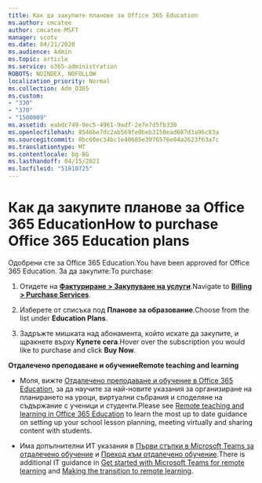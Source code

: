 ```yaml
---
title: Как да закупите планове за Office 365 Education
ms.author: cmcatee
author: cmcatee-MSFT
manager: scotv
ms.date: 04/21/2020
ms.audience: Admin
ms.topic: article
ms.service: o365-administration
ROBOTS: NOINDEX, NOFOLLOW
localization_priority: Normal
ms.collection: Adm_O365
ms.custom:
- "330"
- "370"
- "1500009"
ms.assetid: eabdc749-9ec5-4961-9adf-2e7e7d5fb330
ms.openlocfilehash: 8546be7dc2ab569fe0beb3150ead687d3a96c83a
ms.sourcegitcommit: 8bc60ec34bc1e40685e3976576e04a2623f63a7c
ms.translationtype: MT
ms.contentlocale: bg-BG
ms.lasthandoff: 04/15/2021
ms.locfileid: "51810725"
---
```

# <a name="how-to-purchase-office-365-education-plans"></a><span data-ttu-id="0c478-102">Как да закупите планове за Office 365 Education</span><span class="sxs-lookup"><span data-stu-id="0c478-102">How to purchase Office 365 Education plans</span></span>

<span data-ttu-id="0c478-103">Одобрени сте за Office 365 Education.</span><span class="sxs-lookup"><span data-stu-id="0c478-103">You have been approved for Office 365 Education.</span></span>  <span data-ttu-id="0c478-104">За да закупите:</span><span class="sxs-lookup"><span data-stu-id="0c478-104">To purchase:</span></span>

1. <span data-ttu-id="0c478-105">Отидете на **[Фактуриране > Закупуване на услуги](https://portal.office.com/AdminPortal/Home#/catalog)**.</span><span class="sxs-lookup"><span data-stu-id="0c478-105">Navigate to **[Billing > Purchase Services](https://portal.office.com/AdminPortal/Home#/catalog)**.</span></span>

2. <span data-ttu-id="0c478-106">Изберете от списъка под **Планове за образование**.</span><span class="sxs-lookup"><span data-stu-id="0c478-106">Choose from the list under **Education Plans**.</span></span>

3. <span data-ttu-id="0c478-107">Задръжте мишката над абонамента, който искате да закупите, и щракнете върху **Купете сега**.</span><span class="sxs-lookup"><span data-stu-id="0c478-107">Hover over the subscription you would like to purchase and click **Buy Now**.</span></span>

<span data-ttu-id="0c478-108">**Отдалечено преподаване и обучение**</span><span class="sxs-lookup"><span data-stu-id="0c478-108">**Remote teaching and learning**</span></span>

- <span data-ttu-id="0c478-109">Моля, вижте [Отдалечено преподаване и обучение в Office 365 Education](https://support.office.com/article/remote-teaching-and-learning-in-office-365-education-f651ccae-7b65-478b-8366-51bb884025c4), за да научите за най-новите указания за организиране на планирането на уроци, виртуални събрания и споделяне на съдържание с ученици и студенти.</span><span class="sxs-lookup"><span data-stu-id="0c478-109">Please see [Remote teaching and learning in Office 365 Education](https://support.office.com/article/remote-teaching-and-learning-in-office-365-education-f651ccae-7b65-478b-8366-51bb884025c4) to learn the most up to date guidance on setting up your school lesson planning, meeting virtually and sharing content with students.</span></span>

- <span data-ttu-id="0c478-110">Има допълнителни ИТ указания в [Първи стъпки в Microsoft Teams за отдалечено обучение](https://docs.microsoft.com/MicrosoftTeams/remote-learning-edu) и [Преход към отдалечено обучение](https://www.microsoft.com/education/remote-learning).</span><span class="sxs-lookup"><span data-stu-id="0c478-110">There is additional IT guidance in [Get started with Microsoft Teams for remote learning](https://docs.microsoft.com/MicrosoftTeams/remote-learning-edu) and [Making the transition to remote learning](https://www.microsoft.com/education/remote-learning).</span></span>
